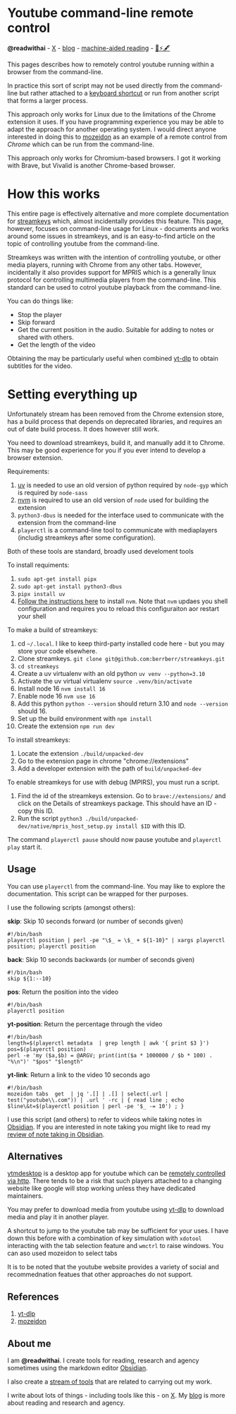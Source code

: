 # Youtube command-line remote control
**@readwithai** - [X](https://x.com/readwithai) - [blog](https://readwithai.substack.com/) - [machine-aided reading](https://www.reddit.com/r/machineAidedReading/) - [📖](https://readwithai.substack.com/p/what-is-reading-broadly-defined)[⚡️](https://readwithai.substack.com/s/technical-miscellany)[🖋️](https://readwithai.substack.com/p/note-taking-with-obsidian-much-of)

This pages describes how to remotely control youtube running within a browser from the command-line.

In practice this sort of script may not be used directly from the command-line but rather attached to a [keyboard shortcut](https://en.wikipedia.org/wiki/Keyboard_shortcut) or run from another script that forms a larger process.

This approach only works for Linux due to the limitations of the Chrome extension it uses. If you have programming experience you may be able to adapt the approach for another operating system. I would direct anyone interested in doing this to [mozeidon](https://github.com/egovelox/mozeidon/) as an example of a remote control from *Chrome* which can be run from the command-line.

This approach only works for Chromium-based browsers. I got it working with Brave, but Vivalid is another Chrome-based browser.

# How this works
This entire page is effectively alternative and more complete documentation for [streamkeys](https://github.com/egovelox/mozeidon/) which, almost incidentally provides this feature. This page, however, focuses on command-line usage for Linux - documents and works around some issues in streamkeys, and is an easy-to-find article on the topic of controlling youtube from the command-line.

Streamkeys was written with the intention of controlling youtube, or other media players, running with Chrome from any other tabs. However, incidentally it also provides support for MPRIS which is a generally linux protocol for controlling multimedia players from the command-line. This standard can be used to cotrol youtube playback from the command-line.

You can do things like:
* Stop the player
* Skip forward
* Get the current position in the audio. Suitable for adding to notes or shared with others.
* Get the length of the video

Obtaining the may be particularly useful when combined [yt-dlp](https://github.com/yt-dlp/yt-dlp) to obtain subtitles for the video.

# Setting everything up
Unfortunately stream has been removed from the Chrome extension store, has a build process that depends on deprecated libraries, and requires an out of date build process. It does however still work.

You need to download streamkeys, build it, and manually add it to Chrome. This may be good experience for you if you ever intend to develop a browser extension.

Requirements:
1. [uv](https://github.com/astral-sh/uv) is needed to use an old version of python required by `node-gyp` which is required by `node-sass`
1. [nvm](https://github.com/nvm-sh/nvm) is required to use an old version of `node` used for building the extension
1. `python3-dbus` is needed for the interface used to communicate with the extension from the command-line
1. `playerctl` is a command-line tool to communicate with mediaplayers (includig streamkeys after some configuration).

Both of these tools are standard, broadly used develoment tools

To install requiments:
1. `sudo apt-get install pipx`
1. `sudo apt-get install python3-dbus`
1. `pipx install uv`
1. [Follow the instructions here](https://github.com/nvm-sh/nvm) to install `nvm`. Note that `nvm` updaes you shell configuration and requires you to reload this configuraiton aor restart your shell


To make a build of streamkeys:

1. cd `~/.local`. I like to keep third-party installed code here - but you may store your code elsewhere.
1. Clone streamkeys. `git clone git@github.com:berrberr/streamkeys.git`
1. `cd streamkeys`
1. Create a  uv virtualenv with an old python `uv venv --python=3.10`
1. Activate the uv virtual virtualenv `source .venv/bin/activate`
1. Install node 16 `nvm install 16`
1. Enable node 16 `nvm use 16`
1. Add this python `python --version` should return 3.10 and `node --version` should 16.
1. Set up the build environment with `npm install`
1. Create the extension `npm run dev`

To install streamkeys:

1. Locate the extension `./build/unpacked-dev`
1. Go to the extension page in chrome "chrome://extensions"
1. Add a developer extension with the path of `build/unpacked-dev`


To enable streamkeys for use with debug (MPIRS), you must run a script.
1. Find the id of the streamkeys extension. Go to `brave://extensions/` and click on the Details of streamkeys package. This should have an ID - copy this ID.
2. Run the script `python3 ./build/unpacked-dev/native/mpris_host_setup.py install $ID` with this ID.


The command `playerctl pause` should now pause youtube and `playerctl play` start it.

## Usage
You can use `playerctl` from the command-line. You may like to explore the documentation. This script can be wrapped for ther purposes.

I use the following scripts (amongst others):

**skip**: Skip 10 seconds forward (or number of seconds given)
```
#!/bin/bash
playerctl position | perl -pe "\$_ = \$_ + ${1-10}" | xargs playerctl position; playerctl position
```

**back**: Skip 10 seconds backwards (or number of seconds given)
```
#!/bin/bash
skip ${1:--10}
```

**pos**: Return the position into the video
```
#!/bin/bash
playerctl position
```

**yt-position**: Return the percentage through the video
```
#!/bin/bash
length=$(playerctl metadata  | grep length | awk '{ print $3 }')
pos=$(playerctl position)
perl -e 'my ($a,$b) = @ARGV; print(int($a * 1000000 / $b * 100) . "%\n")' "$pos" "$length"
```

**yt-link**: Return a link to the video 10 seconds ago
```
#!/bin/bash
mozeidon tabs  get  | jq '.[] | .[] | select(.url | test("youtube\\.com")) | .url ' -rc | { read line ; echo $line\&t=$(playerctl position | perl -pe '$_ -= 10') ; }
```

I use this script (and others) to refer to videos while taking notes in [Obsidian](https://readwithai.substack.com/p/what-exactly-is-obsidian). If you are interested in note taking you might like to read my [review of note taking in Obsidian](https://readwithai.substack.com/p/note-taking-with-obsidian-much-of).

## Alternatives
[ytmdesktop](https://github.com/ytmdesktop/ytmdesktop/releases) is a desktop app for youtube which can be [remotely controlled via http](https://github.com/ytmdesktop/ytmdesktop/wiki/Remote-Control-API). There tends to be a risk that such players attached to a changing website like google will stop working unless they have dedicated maintainers.

You may prefer to download media from youtube using [yt-dlp](https://github.com/yt-dlp/yt-dlp) to download media and play it in another player.

A shortcut to jump to the youtube tab may be sufficient for your uses. I have down this before with a combination of key simulation with `xdotool` interacting with the tab selection feature and `wmctrl` to raise windows. You can aso used mozeidon to select tabs

It is to be noted that the youtube website provides a variety of social and recommednation featues that other approaches do not support.

## References
1. [yt-dlp](https://github.com/yt-dlp/yt-dlp)
2. [mozeidon](https://github.com/egovelox/mozeidon/)

## About me
I am **@readwithai**. I create tools for reading, research and agency sometimes using the markdown editor [Obsidian](https://readwithai.substack.com/p/what-exactly-is-obsidian).

I also create a [stream of tools](https://readwithai.substack.com/p/my-productivity-tools) that are related to carrying out my work.

I write about lots of things - including tools like this - on [X](https://x.com/readwithai).
My [blog](https://readwithai.substack.com/) is more about reading and research and agency.
